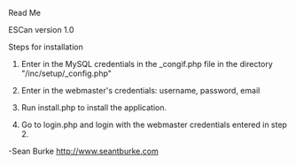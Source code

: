 Read Me

ESCan version 1.0

Steps for installation

1. Enter in the MySQL credentials in the _congif.php file in the directory "/inc/setup/_config.php"

2. Enter in the webmaster's credentials: username, password, email

3. Run install.php to install the application.

4. Go to login.php and login with the webmaster credentials entered in step 2.

-Sean Burke
http://www.seantburke.com

